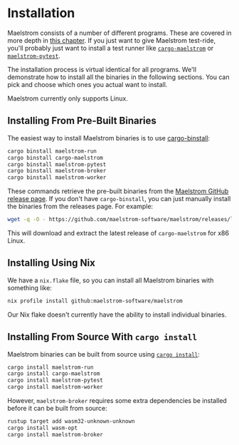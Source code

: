 # Installation

Maelstrom consists of a number of different programs. These are covered in more
depth in [this chapter](programs.md). If you just want to give Maelstrom
test-ride, you'll probably just want to install a test runner like
[`cargo-maelstrom`](cargo-maelstrom.md) or
[`maelstrom-pytest`](pytest.md).


The installation process is virtual identical for all programs. We'll
demonstrate how to install all the binaries in the following sections. You can
pick and choose which ones you actual want to install.

Maelstrom currently only supports Linux.

## Installing From Pre-Built Binaries

The easiest way to install Maelstrom binaries is to use
[cargo-binstall](https://github.com/cargo-bins/cargo-binstall):

```bash
cargo binstall maelstrom-run
cargo binstall cargo-maelstrom
cargo binstall maelstrom-pytest
cargo binstall maelstrom-broker
cargo binstall maelstrom-worker
```

These commands retrieve the pre-built binaries from the [Maelstrom GitHub
release page](https://github.com/maelstrom-software/maelstrom/releases). If you
don't have `cargo-binstall`, you can just manually install the binaries from the
releases page. For example:

```bash
wget -q -O - https://github.com/maelstrom-software/maelstrom/releases/latest/download/cargo-maelstrom-x86_64-unknown-linux-gnu.tgz | tar xzf -
```

This will download and extract the latest release of `cargo-maelstrom` for x86 Linux.

## Installing Using Nix

We have a `nix.flake` file, so you can install all Maelstrom binaries with something like:

```bash
nix profile install github:maelstrom-software/maelstrom
```

Our Nix flake doesn't currently have the ability to install individual binaries.

## Installing From Source With `cargo install`

Maelstrom binaries can be built from source using [`cargo
install`](https://doc.rust-lang.org/cargo/commands/cargo-install.html):

```bash
cargo install maelstrom-run
cargo install cargo-maelstrom
cargo install maelstrom-pytest
cargo install maelstrom-worker
```

However, `maelstrom-broker` requires some extra dependencies be installed
before it can be built from source:

```bash
rustup target add wasm32-unknown-unknown
cargo install wasm-opt
cargo install maelstrom-broker
```
